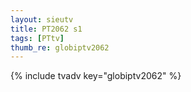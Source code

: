 ```yaml
--- 
layout: sieutv
title: PT2062 s1
tags: [PTtv]
thumb_re: globiptv2062
---
```

{% include tvadv key="globiptv2062" %} 
